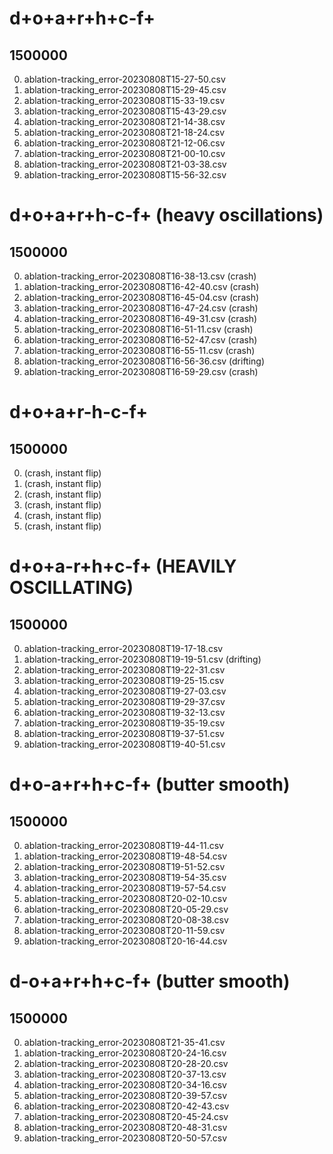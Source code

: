 # d+o+a+r+h+c-f+
## 1500000
0. ablation-tracking_error-20230808T15-27-50.csv
1. ablation-tracking_error-20230808T15-29-45.csv
2. ablation-tracking_error-20230808T15-33-19.csv
3. ablation-tracking_error-20230808T15-43-29.csv
4. ablation-tracking_error-20230808T21-14-38.csv
5. ablation-tracking_error-20230808T21-18-24.csv
6. ablation-tracking_error-20230808T21-12-06.csv
7. ablation-tracking_error-20230808T21-00-10.csv
8. ablation-tracking_error-20230808T21-03-38.csv
9. ablation-tracking_error-20230808T15-56-32.csv

# d+o+a+r+h-c-f+ (heavy oscillations)
## 1500000
0. ablation-tracking_error-20230808T16-38-13.csv (crash)
1. ablation-tracking_error-20230808T16-42-40.csv (crash)
2. ablation-tracking_error-20230808T16-45-04.csv (crash)
3. ablation-tracking_error-20230808T16-47-24.csv (crash)
4. ablation-tracking_error-20230808T16-49-31.csv (crash)
5. ablation-tracking_error-20230808T16-51-11.csv (crash)
6. ablation-tracking_error-20230808T16-52-47.csv (crash)
7. ablation-tracking_error-20230808T16-55-11.csv (crash)
8. ablation-tracking_error-20230808T16-56-36.csv (drifting)
9. ablation-tracking_error-20230808T16-59-29.csv (crash)

# d+o+a+r-h-c-f+

## 1500000
0. (crash, instant flip)
1. (crash, instant flip)
2. (crash, instant flip)
3. (crash, instant flip)
4. (crash, instant flip)
5. (crash, instant flip)


# d+o+a-r+h+c-f+ (HEAVILY OSCILLATING)

## 1500000
0. ablation-tracking_error-20230808T19-17-18.csv
1. ablation-tracking_error-20230808T19-19-51.csv (drifting)
2. ablation-tracking_error-20230808T19-22-31.csv
3. ablation-tracking_error-20230808T19-25-15.csv
4. ablation-tracking_error-20230808T19-27-03.csv
5. ablation-tracking_error-20230808T19-29-37.csv
6. ablation-tracking_error-20230808T19-32-13.csv
7. ablation-tracking_error-20230808T19-35-19.csv
8. ablation-tracking_error-20230808T19-37-51.csv
9. ablation-tracking_error-20230808T19-40-51.csv



# d+o-a+r+h+c-f+ (butter smooth)
## 1500000
0. ablation-tracking_error-20230808T19-44-11.csv
1. ablation-tracking_error-20230808T19-48-54.csv
2. ablation-tracking_error-20230808T19-51-52.csv
3. ablation-tracking_error-20230808T19-54-35.csv
4. ablation-tracking_error-20230808T19-57-54.csv
5. ablation-tracking_error-20230808T20-02-10.csv
6. ablation-tracking_error-20230808T20-05-29.csv
7. ablation-tracking_error-20230808T20-08-38.csv
8. ablation-tracking_error-20230808T20-11-59.csv
9. ablation-tracking_error-20230808T20-16-44.csv

# d-o+a+r+h+c-f+ (butter smooth)
## 1500000
0. ablation-tracking_error-20230808T21-35-41.csv
1. ablation-tracking_error-20230808T20-24-16.csv
2. ablation-tracking_error-20230808T20-28-20.csv
3. ablation-tracking_error-20230808T20-37-13.csv
4. ablation-tracking_error-20230808T20-34-16.csv
5. ablation-tracking_error-20230808T20-39-57.csv
6. ablation-tracking_error-20230808T20-42-43.csv
7. ablation-tracking_error-20230808T20-45-24.csv
8. ablation-tracking_error-20230808T20-48-31.csv
9. ablation-tracking_error-20230808T20-50-57.csv



